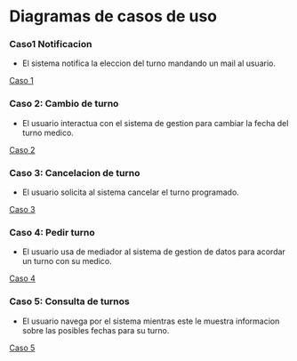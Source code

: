 # Diagramas de casos de uso

### Caso1 Notificacion

- El sistema notifica la eleccion del turno mandando un mail al usuario.



[Caso 1](https://drive.google.com/file/d/1Nd5PRd0QcMnkEs2gt72d_Dph5VXqmWP1/view?usp=sharing)

### Caso 2: Cambio de turno

- El usuario interactua con el sistema de gestion para cambiar la fecha del turno medico.


[Caso 2](https://drive.google.com/file/d/1TrL8PJoK3T2zCxXyYIBYwTrN-qchiu_O/view?usp=sharing)

### Caso 3: Cancelacion de turno

- El usuario solicita al sistema cancelar el turno programado.


[Caso 3](https://drive.google.com/file/d/1wbX7jDbjsjvE0gKo-tk1R_HOzColqtuC/view?usp=sharing)

### Caso 4: Pedir turno 

- El usuario usa de mediador al sistema de gestion de datos para acordar un turno con su medico.


[Caso 4](https://drive.google.com/file/d/1TpvV5n4UW4aIbstco9GTMB1ms3MavY9d/view?usp=sharing)

### Caso 5: Consulta de turnos

- El usuario navega por el sistema mientras este le muestra informacion sobre las posibles fechas para su turno.
  

[Caso 5](https://drive.google.com/file/d/1nqOttiwfdONG-leJc0mmtrf7cD0uGnsl/view?usp=sharing)
